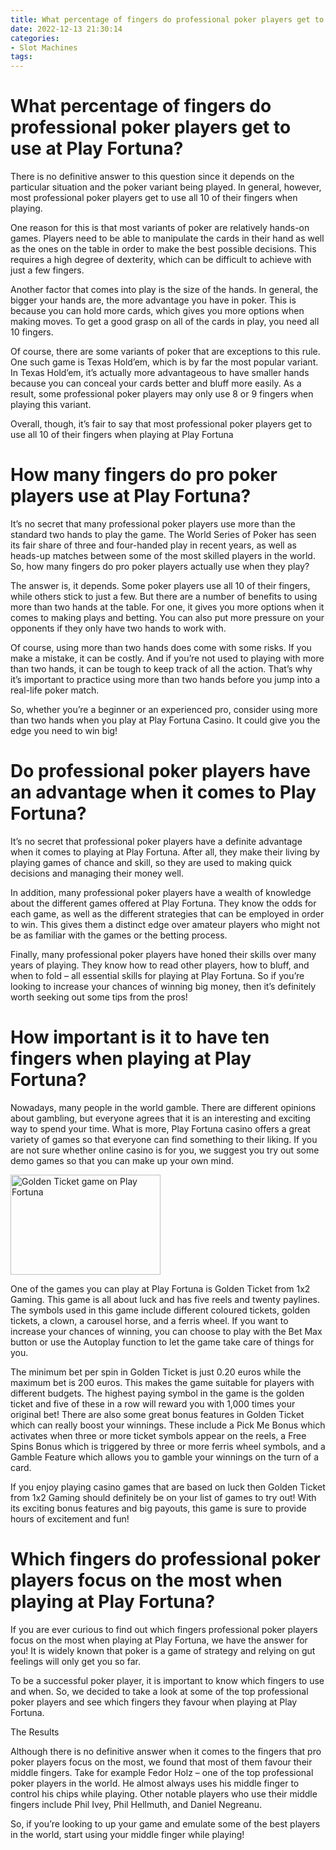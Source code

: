 ```yaml
---
title: What percentage of fingers do professional poker players get to use at Play Fortuna
date: 2022-12-13 21:30:14
categories:
- Slot Machines
tags:
---
```



#  What percentage of fingers do professional poker players get to use at Play Fortuna?

There is no definitive answer to this question since it depends on the particular situation and the poker variant being played. In general, however, most professional poker players get to use all 10 of their fingers when playing.

One reason for this is that most variants of poker are relatively hands-on games. Players need to be able to manipulate the cards in their hand as well as the ones on the table in order to make the best possible decisions. This requires a high degree of dexterity, which can be difficult to achieve with just a few fingers.

Another factor that comes into play is the size of the hands. In general, the bigger your hands are, the more advantage you have in poker. This is because you can hold more cards, which gives you more options when making moves. To get a good grasp on all of the cards in play, you need all 10 fingers.

Of course, there are some variants of poker that are exceptions to this rule. One such game is Texas Hold’em, which is by far the most popular variant. In Texas Hold’em, it’s actually more advantageous to have smaller hands because you can conceal your cards better and bluff more easily. As a result, some professional poker players may only use 8 or 9 fingers when playing this variant.

Overall, though, it’s fair to say that most professional poker players get to use all 10 of their fingers when playing at Play Fortuna

#  How many fingers do pro poker players use at Play Fortuna?

It’s no secret that many professional poker players use more than the standard two hands to play the game. The World Series of Poker has seen its fair share of three and four-handed play in recent years, as well as heads-up matches between some of the most skilled players in the world. So, how many fingers do pro poker players actually use when they play?

The answer is, it depends. Some poker players use all 10 of their fingers, while others stick to just a few. But there are a number of benefits to using more than two hands at the table. For one, it gives you more options when it comes to making plays and betting. You can also put more pressure on your opponents if they only have two hands to work with.

Of course, using more than two hands does come with some risks. If you make a mistake, it can be costly. And if you’re not used to playing with more than two hands, it can be tough to keep track of all the action. That’s why it’s important to practice using more than two hands before you jump into a real-life poker match.

So, whether you’re a beginner or an experienced pro, consider using more than two hands when you play at Play Fortuna Casino. It could give you the edge you need to win big!

#  Do professional poker players have an advantage when it comes to Play Fortuna?

It’s no secret that professional poker players have a definite advantage when it comes to playing at Play Fortuna. After all, they make their living by playing games of chance and skill, so they are used to making quick decisions and managing their money well.

In addition, many professional poker players have a wealth of knowledge about the different games offered at Play Fortuna. They know the odds for each game, as well as the different strategies that can be employed in order to win. This gives them a distinct edge over amateur players who might not be as familiar with the games or the betting process.

Finally, many professional poker players have honed their skills over many years of playing. They know how to read other players, how to bluff, and when to fold – all essential skills for playing at Play Fortuna. So if you’re looking to increase your chances of winning big money, then it’s definitely worth seeking out some tips from the pros!

#  How important is it to have ten fingers when playing at Play Fortuna?

Nowadays, many people in the world gamble. There are different opinions about gambling, but everyone agrees that it is an interesting and exciting way to spend your time. What is more, Play Fortuna casino offers a great variety of games so that everyone can find something to their liking. If you are not sure whether online casino is for you, we suggest you try out some demo games so that you can make up your own mind.

<img src="https://www.playfortuna.com/media/reviews/games/1x2-gaming/golden-ticket-240x160.jpg" alt="Golden Ticket game on Play Fortuna" width="240" height="160">

One of the games you can play at Play Fortuna is Golden Ticket from 1x2 Gaming. This game is all about luck and has five reels and twenty paylines. The symbols used in this game include different coloured tickets, golden tickets, a clown, a carousel horse, and a ferris wheel. If you want to increase your chances of winning, you can choose to play with the Bet Max button or use the Autoplay function to let the game take care of things for you.

The minimum bet per spin in Golden Ticket is just 0.20 euros while the maximum bet is 200 euros. This makes the game suitable for players with different budgets. The highest paying symbol in the game is the golden ticket and five of these in a row will reward you with 1,000 times your original bet! There are also some great bonus features in Golden Ticket which can really boost your winnings. These include a Pick Me Bonus which activates when three or more ticket symbols appear on the reels, a Free Spins Bonus which is triggered by three or more ferris wheel symbols, and a Gamble Feature which allows you to gamble your winnings on the turn of a card.

If you enjoy playing casino games that are based on luck then Golden Ticket from 1x2 Gaming should definitely be on your list of games to try out! With its exciting bonus features and big payouts, this game is sure to provide hours of excitement and fun!

#  Which fingers do professional poker players focus on the most when playing at Play Fortuna?

If you are ever curious to find out which fingers professional poker players focus on the most when playing at Play Fortuna, we have the answer for you! It is widely known that poker is a game of strategy and relying on gut feelings will only get you so far.

To be a successful poker player, it is important to know which fingers to use and when. So, we decided to take a look at some of the top professional poker players and see which fingers they favour when playing at Play Fortuna.

The Results

Although there is no definitive answer when it comes to the fingers that pro poker players focus on the most, we found that most of them favour their middle fingers. Take for example Fedor Holz – one of the top professional poker players in the world. He almost always uses his middle finger to control his chips while playing. Other notable players who use their middle fingers include Phil Ivey, Phil Hellmuth, and Daniel Negreanu.

So, if you’re looking to up your game and emulate some of the best players in the world, start using your middle finger while playing!